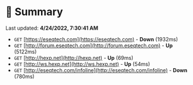 # 📖 Summary
Last updated: **4/24/2022, 7:30:41 AM**

- `GET` [https://eseqtech.com](https://eseqtech.com) - **Down** (1932ms)
- `GET` [http://forum.eseqtech.com](http://forum.eseqtech.com) - **Up** (5122ms)
- `GET` [http://hexp.net](http://hexp.net) - **Up** (69ms)
- `GET` [http://ws.hexp.net](http://ws.hexp.net) - **Up** (54ms)
- `GET` [http://eseqtech.com/infoline](http://eseqtech.com/infoline) - **Down** (780ms)
